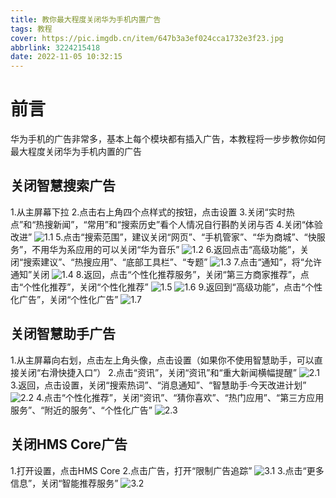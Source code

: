 ```yaml
---
title: 教你最大程度关闭华为手机内置广告
tags: 教程
cover: https://pic.imgdb.cn/item/647b3a3ef024cca1732e3f23.jpg
abbrlink: 3224215418
date: 2022-11-05 10:32:15
---
```

# 前言
华为手机的广告非常多，基本上每个模块都有插入广告，本教程将一步步教你如何最大程度关闭华为手机内置的广告

## 关闭智慧搜索广告
1.从主屏幕下拉
2.点击右上角四个点样式的按钮，点击设置
3.关闭“实时热点”和“热搜新闻”，“常用”和“搜索历史”看个人情况自行斟酌关闭与否
4.关闭“体验改进”
![1.1](https://s3.bmp.ovh/imgs/2022/11/05/118a9fcc4c5301ba.jpg)
5.点击“搜索范围”，建议关闭“网页”、“手机管家”、“华为商城”、“快服务”，不用华为系应用的可以关闭“华为音乐”
![1.2](https://s3.bmp.ovh/imgs/2022/11/05/090f8e98ee945b0c.jpg)
6.返回点击“高级功能”，关闭“搜索建议”、“热搜应用”、“底部工具栏”、“专题”
![1.3](https://s3.bmp.ovh/imgs/2022/11/05/be97d2fdcbf33fac.jpg)
7.点击“通知”，将“允许通知”关闭
![1.4](https://s3.bmp.ovh/imgs/2022/11/05/2094b0e1027a6678.jpg)
8.返回，点击“个性化推荐服务”，关闭“第三方商家推荐”，点击“个性化推荐”，关闭“个性化推荐”
![1.5](https://s3.bmp.ovh/imgs/2022/11/05/82a0e450d87d99c0.jpg)
![1.6](https://s3.bmp.ovh/imgs/2022/11/05/e8560e106d02aced.jpg)
9.返回到“高级功能”，点击“个性化广告”，关闭“个性化广告”
![1.7](https://s3.bmp.ovh/imgs/2022/11/05/c507e0a5053ee4d1.jpg)

## 关闭智慧助手广告
1.从主屏幕向右划，点击左上角头像，点击设置（如果你不使用智慧助手，可以直接关闭“右滑快捷入口”）
2.点击“资讯”，关闭“资讯”和“重大新闻横幅提醒”
![2.1](https://s3.bmp.ovh/imgs/2022/11/05/5ddded7f2a49f8e3.jpg)
3.返回，点击设置，关闭“搜索热词”、“消息通知”、“智慧助手·今天改进计划”
![2.2](https://s3.bmp.ovh/imgs/2022/11/05/83db39f90b0f9458.jpg)
4.点击“个性化推荐”，关闭“资讯”、“猜你喜欢”、“热门应用”、“第三方应用服务”、“附近的服务”、“个性化广告”
![2.3](https://s3.bmp.ovh/imgs/2022/11/05/ccc2742e98cb7094.jpg)

## 关闭HMS Core广告
1.打开设置，点击HMS Core
2.点击广告，打开“限制广告追踪”
![3.1](https://s3.bmp.ovh/imgs/2022/11/05/17861c3fd0e5b6cf.jpg)
3.点击“更多信息”，关闭“智能推荐服务”
![3.2](https://s3.bmp.ovh/imgs/2022/11/05/df4b94920ada2e43.jpg)